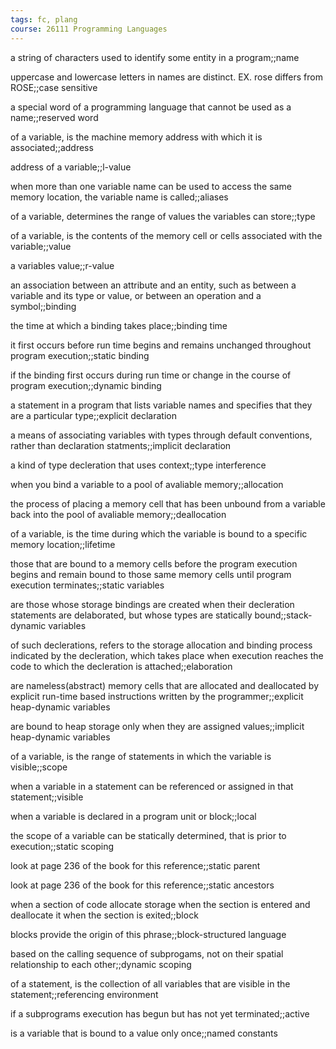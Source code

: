 ```yaml
---
tags: fc, plang
course: 26111 Programming Languages
---
```

a string of characters used to identify some entity in a program;;name

uppercase and lowercase letters in names are distinct. EX. rose differs from ROSE;;case sensitive

a special word of a programming language that cannot be used as a name;;reserved word

of a variable, is the machine memory address with which it is associated;;address

address of a variable;;l-value

when more than one variable name can be used to access the same memory location, the variable name is called;;aliases

of a variable, determines the range of values the variables can store;;type

of a variable, is the contents of the memory cell or cells associated with the variable;;value

a variables value;;r-value

an association between an attribute and an entity, such as between a variable and its type or value, or between an operation and a symbol;;binding

the time at which a binding takes place;;binding time

it first occurs before run time begins and remains unchanged throughout program execution;;static binding

if the binding first occurs during run time or change in the course of program execution;;dynamic binding

a statement in a program that lists variable names and specifies that they are a particular type;;explicit declaration

a means of associating variables with types through default conventions, rather than declaration statments;;implicit declaration

a kind of type decleration that uses context;;type interference

when you bind a variable to a pool of avaliable memory;;allocation

the process of placing a memory cell that has been unbound from a variable back into the pool of avaliable memory;;deallocation

of a variable, is the time during which the variable is bound to a specific memory location;;lifetime

those that are bound to a memory cells before the program execution begins and remain bound to those same memory cells until program execution terminates;;static variables

are those whose storage bindings are created when their decleration statements are delaborated, but whose types are statically bound;;stack-dynamic variables

of such declerations, refers to the storage allocation and binding process indicated by the decleration, which takes place when execution reaches the code to which the decleration is attached;;elaboration

are nameless(abstract) memory cells that are allocated and deallocated by explicit run-time based instructions written by the programmer;;explicit heap-dynamic variables

are bound to heap storage only when they are assigned values;;implicit heap-dynamic variables

of a variable, is the range of statements in which the variable is visible;;scope

when a variable in a statement can be referenced or assigned in that statement;;visible

when a variable is declared in a program unit or block;;local

the scope of a variable can be statically determined, that is prior to execution;;static scoping

look at page 236 of the book for this reference;;static parent

look at page 236 of the book for this reference;;static ancestors

when a section of code allocate storage when the section is entered and deallocate it when the section is exited;;block

blocks provide the origin of this phrase;;block-structured language

based on the calling sequence of subprogams, not on their spatial relationship to each other;;dynamic scoping

of a statement, is the collection of all variables that are visible in the statement;;referencing environment

if a subprograms execution has begun but has not yet terminated;;active

is a variable that is bound to a value only once;;named constants